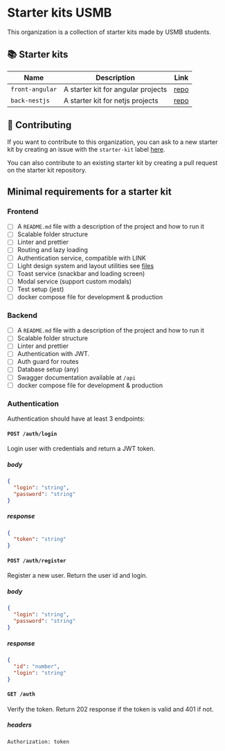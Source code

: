 # Starter kits USMB

This organization is a collection of starter kits made by USMB students.

## 📚 Starter kits

| Name            | Description                        | Link                                                       |
| --------------- | ---------------------------------- | ---------------------------------------------------------- |
| `front-angular` | A starter kit for angular projects | [repo](https://github.com/starter-kits-usmb/front-angular) |
| `back-nestjs`   | A starter kit for netjs projects   | [repo](https://github.com/starter-kits-usmb/back-nestjs)   |

## 🤝 Contributing

If you want to contribute to this organization, you can ask to a new starter kit by creating an issue with the `starter-kit` label [here](https://github.com/starter-kits-usmb/.github/labels).

You can also contribute to an existing starter kit by creating a pull request on the starter kit repository.

## Minimal requirements for a starter kit

### Frontend

- [ ] A `README.md` file with a description of the project and how to run it
- [ ] Scalable folder structure
- [ ] Linter and prettier
- [ ] Routing and lazy loading
- [ ] Authentication service, compatible with LINK
- [ ] Light design system and layout utilities see [files](https://github.com/starter-kits-usmb/.github/tree/main/minimal-design-system)
- [ ] Toast service (snackbar and loading screen)
- [ ] Modal service (support custom modals)
- [ ] Test setup (jest)
- [ ] docker compose file for development & production

### Backend

- [ ] A `README.md` file with a description of the project and how to run it
- [ ] Scalable folder structure
- [ ] Linter and prettier
- [ ] Authentication with JWT.
- [ ] Auth guard for routes
- [ ] Database setup (any)
- [ ] Swagger documentation available at `/api`
- [ ] docker compose file for development & production

### Authentication

Authentication should have at least 3 endpoints:

#### `POST /auth/login`

Login user with credentials and return a JWT token.

##### body

```json
{
  "login": "string",
  "password": "string"
}
```

##### response

```json
{
  "token": "string"
}
```

#### `POST /auth/register`

Register a new user. Return the user id and login.

##### body

```json
{
  "login": "string",
  "password": "string"
}
```

##### response

```json
{
  "id": "number",
  "login": "string"
}
```

#### `GET /auth`

Verify the token. Return 202 response if the token is valid and 401 if not.

##### headers

`Authorization: token`
